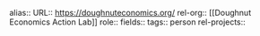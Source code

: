 alias::
URL:: https://doughnuteconomics.org/
rel-org:: [[Doughnut Economics Action Lab]]
role::
fields::
tags:: person
rel-projects::

